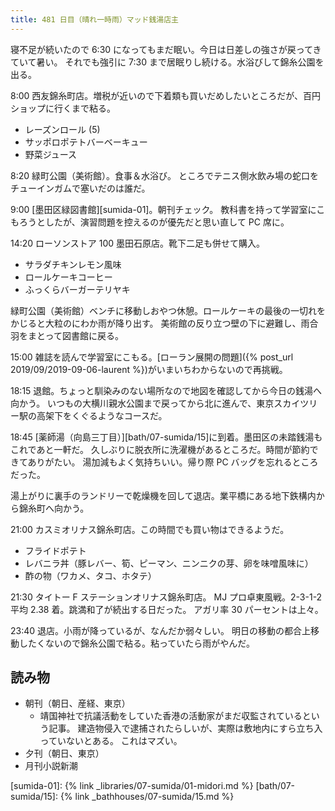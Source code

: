 ```yaml
---
title: 481 日目（晴れ一時雨）マッド銭湯店主
---
```


寝不足が続いたので 6:30 になってもまだ眠い。今日は日差しの強さが戻ってきていて暑い。
それでも強引に 7:30 まで居眠りし続ける。水浴びして錦糸公園を出る。

8:00 西友錦糸町店。増税が近いので下着類も買いだめしたいところだが、百円ショップに行くまで粘る。

* レーズンロール (5)
* サッポロポテトバーベーキュー
* 野菜ジュース

8:20 緑町公園（美術館）。食事＆水浴び。
ところでテニス側水飲み場の蛇口をチューインガムで塞いだのは誰だ。

9:00 [墨田区緑図書館][sumida-01]。朝刊チェック。
教科書を持って学習室にこもろうとしたが、演習問題を控えるのが優先だと思い直して PC 席に。

14:20 ローソンストア 100 墨田石原店。靴下二足も併せて購入。

* サラダチキンレモン風味
* ロールケーキコーヒー
* ふっくらバーガーテリヤキ

緑町公園（美術館）ベンチに移動しおやつ休憩。ロールケーキの最後の一切れをかじると大粒のにわか雨が降り出す。
美術館の反り立つ壁の下に避難し、雨合羽をまとって図書館に戻る。

15:00 雑誌を読んで学習室にこもる。[ローラン展開の問題]({% post_url 2019/09/2019-09-06-laurent %})がいまいちわからないので再挑戦。

18:15 退館。ちょっと馴染みのない場所なので地図を確認してから今日の銭湯へ向かう。
いつもの大横川親水公園まで戻ってから北に進んで、東京スカイツリー駅の高架下をくぐるようなコースだ。

18:45 [薬師湯（向島三丁目）][bath/07-sumida/15]に到着。墨田区の未踏銭湯もこれであと一軒だ。
久しぶりに脱衣所に洗濯機があるところだ。時間が節約できてありがたい。
湯加減もよく気持ちいい。帰り際 PC バッグを忘れるところだった。

湯上がりに裏手のランドリーで乾燥機を回して退店。業平橋にある地下鉄構内から錦糸町へ向かう。

21:00 カスミオリナス錦糸町店。この時間でも買い物はできるようだ。

* フライドポテト
* レバニラ丼（豚レバー、筍、ピーマン、ニンニクの芽、卵を味噌風味に）
* 酢の物（ワカメ、タコ、ホタテ）

21:30 タイトー F ステーションオリナス錦糸町店。
MJ プロ卓東風戦。2-3-1-2 平均 2.38 着。跳満和了が続出する日だった。
アガリ率 30 パーセントは上々。

23:40 退店。小雨が降っているが、なんだか弱々しい。
明日の移動の都合上移動したくないので錦糸公園で粘る。粘っていたら雨がやんだ。

## 読み物

* 朝刊（朝日、産経、東京）
  * 靖国神社で抗議活動をしていた香港の活動家がまだ収監されているという記事。
    建造物侵入で逮捕されたらしいが、実際は敷地内にすら立ち入っていないとある。
    これはマズい。
* 夕刊（朝日、東京）
* 月刊小説新潮

[sumida-01]: {% link _libraries/07-sumida/01-midori.md %}
[bath/07-sumida/15]: {% link _bathhouses/07-sumida/15.md %}
